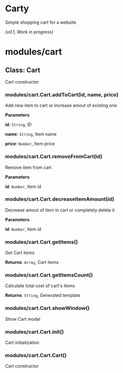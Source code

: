 # Carty
Simple shopping cart for a website

*(v0.1, Work in progress)*

# modules/cart

## Class: Cart
Cart constructor

### modules/cart.Cart.addToCart(id, name, price) 
Add new item to cart or increase amout of existing one

**Parameters**

**id**: `String`, ID

**name**: `String`, Item name

**price**: `Number`, Item price

### modules/cart.Cart.removeFromCart(id) 
Remove item from cart

**Parameters**

**id**: `Number`, Item id

### modules/cart.Cart.decreaseItemAmount(id) 
Decrease amout of item in cart or completely delete it

**Parameters**

**id**: `Number`, Item id

### modules/cart.Cart.getItems() 
Get Cart items

**Returns**: `Array`, Cart items

### modules/cart.Cart.getItemsCount() 
Calculate total cost of cart's items

**Returns**: `String`, Generated template

### modules/cart.Cart.showWindow() 
Show Cart modal

### modules/cart.Cart.init() 
Cart initialization

### modules/cart.Cart.Cart() 
Cart constructor
